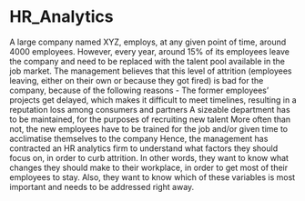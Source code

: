 # HR_Analytics
A large company named XYZ, employs, at any given point of time, around 4000 employees. However, every year, around 15% of its employees leave the company and need to be replaced with the talent pool available in the job market. The management believes that this level of attrition (employees leaving, either on their own or because they got fired) is bad for the company, because of the following reasons -  The former employees’ projects get delayed, which makes it difficult to meet timelines, resulting in a reputation loss among consumers and partners  A sizeable department has to be maintained, for the purposes of recruiting new talent  More often than not, the new employees have to be trained for the job and/or given time to acclimatise themselves to the company  Hence, the management has contracted an HR analytics firm to understand what factors they should focus on, in order to curb attrition. In other words, they want to know what changes they should make to their workplace, in order to get most of their employees to stay. Also, they want to know which of these variables is most important and needs to be addressed right away.
